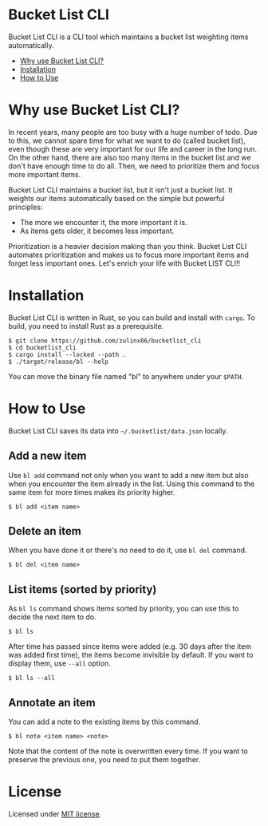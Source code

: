 Bucket List CLI
========================================
Bucket List CLI is a CLI tool which maintains a bucket list weighting items automatically.

<!-- TOC --->
- [Why use Bucket List CLI?](#why-use-bucket-list-cli)
- [Installation](#installation)
- [How to Use](#how-to-use)


# Why use Bucket List CLI?
In recent years, many people are too busy with a huge number of todo.
Due to this, we cannot spare time for what we want to do (called bucket list), even though these are very important for our life and career in the long run.
On the other hand, there are also too many items in the bucket list and we don't have enough time to do all.
Then, we need to prioritize them and focus more important items.

Bucket List CLI maintains a bucket list, but it isn't just a bucket list.
It weights our items automatically based on the simple but powerful principles:
- The more we encounter it, the more important it is.
- As items gets older, it becomes less important.

Prioritization is a heavier decision making than you think.
Bucket List CLI automates prioritization and makes us to focus more important items and forget less important ones.
Let's enrich your life with Bucket LIST CLI!!


# Installation
Bucket List CLI is written in Rust, so you can build and install with `cargo`.
To build, you need to install Rust as a prerequisite.
```
$ git clone https://github.com/zulinx86/bucketlist_cli
$ cd bucketlist_cli
$ cargo install --locked --path .
$ ./target/release/bl --help
```
You can move the binary file named "bl" to anywhere under your `$PATH`.


# How to Use
Bucket List CLI saves its data into `~/.bucketlist/data.json` locally.

## Add a new item
Use `bl add` command not only when you want to add a new item but also when you encounter the item already in the list.
Using this command to the same item for more times makes its priority higher.
```
$ bl add <item name>
```

## Delete an item
When you have done it or there's no need to do it, use `bl del` command.
```
$ bl del <item name>
```

## List items (sorted by priority)
As `bl ls` command shows items sorted by priority, you can use this to decide the next item to do.
```
$ bl ls
```

After time has passed since items were added (e.g. 30 days after the item was added first time), the items become invisible by default.
If you want to display them, use `--all` option.
```
$ bl ls --all
```

## Annotate an item
You can add a note to the existing items by this command.
```
$ bl note <item name> <note>
```

Note that the content of the note is overwritten every time.
If you want to preserve the previous one, you need to put them together.


# License
Licensed under [MIT license](https://github.com/zulinx86/bucketlist_cli/blob/main/LICENSE).
